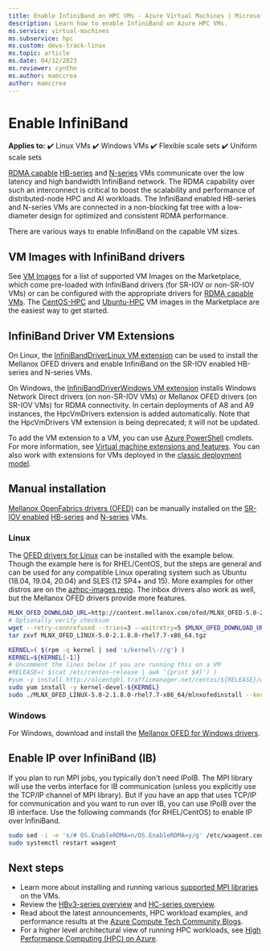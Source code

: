 ```yaml
---
title: Enable InfiniBand on HPC VMs - Azure Virtual Machines | Microsoft Docs
description: Learn how to enable InfiniBand on Azure HPC VMs. 
ms.service: virtual-machines
ms.subservice: hpc
ms.custom: devx-track-linux
ms.topic: article
ms.date: 04/12/2023
ms.reviewer: cynthn
ms.author: mamccrea
author: mamccrea
---
```


# Enable InfiniBand

**Applies to:** :heavy_check_mark: Linux VMs :heavy_check_mark: Windows VMs :heavy_check_mark: Flexible scale sets :heavy_check_mark: Uniform scale sets

[RDMA capable](../sizes-hpc.md#rdma-capable-instances) [HB-series](../sizes-hpc.md) and [N-series](../sizes-gpu.md) VMs communicate over the low latency and high bandwidth InfiniBand network. The RDMA capability over such an interconnect is critical to boost the scalability and performance of distributed-node HPC and AI workloads. The InfiniBand enabled HB-series and N-series VMs are connected in a non-blocking fat tree with a low-diameter design for optimized and consistent RDMA performance.

There are various ways to enable InfiniBand on the capable VM sizes.

## VM Images with InfiniBand drivers

See [VM Images](../configure.md#vm-images) for a list of supported VM Images on the Marketplace, which come pre-loaded with InfiniBand drivers (for SR-IOV or non-SR-IOV VMs) or can be configured with the appropriate drivers for [RDMA capable VMs](../sizes-hpc.md#rdma-capable-instances).  The [CentOS-HPC](../configure.md#centos-hpc-vm-images) and [Ubuntu-HPC](../configure.md#ubuntu-hpc-vm-images) VM images in the Marketplace are the easiest way to get started.

## InfiniBand Driver VM Extensions

On Linux, the [InfiniBandDriverLinux VM extension](hpc-compute-infiniband-linux.md) can be used to install the Mellanox OFED drivers and enable InfiniBand on the SR-IOV enabled HB-series and N-series VMs.

On Windows, the [InfiniBandDriverWindows VM extension](hpc-compute-infiniband-windows.md) installs Windows Network Direct drivers (on non-SR-IOV VMs) or Mellanox OFED drivers (on SR-IOV VMs) for RDMA connectivity. In certain deployments of A8 and A9 instances, the HpcVmDrivers extension is added automatically. Note that the HpcVmDrivers VM extension is being deprecated; it will not be updated.

To add the VM extension to a VM, you can use [Azure PowerShell](/powershell/azure/) cmdlets. For more information, see [Virtual machine extensions and features](overview.md). You can also work with extensions for VMs deployed in the [classic deployment model](/previous-versions/azure/virtual-machines/windows/classic/agents-and-extensions-classic).

## Manual installation

[Mellanox OpenFabrics drivers (OFED)](https://www.mellanox.com/products/InfiniBand-VPI-Software) can be manually installed on the [SR-IOV enabled](../sizes-hpc.md#rdma-capable-instances) [HB-series](../sizes-hpc.md) and [N-series](../sizes-gpu.md) VMs.

### Linux

The [OFED drivers for Linux](https://www.mellanox.com/products/infiniband-drivers/linux/mlnx_ofed) can be installed with the example below. Though the example here is for RHEL/CentOS, but the steps are general and can be used for any compatible Linux operating system such as Ubuntu (18.04, 19.04, 20.04) and SLES (12 SP4+ and 15). More examples for other distros are on the [azhpc-images repo](https://github.com/Azure/azhpc-images/blob/master/ubuntu/ubuntu-18.x/ubuntu-18.04-hpc/install_mellanoxofed.sh). The inbox drivers also work as well, but the Mellanox OFED drivers provide more features.

```bash
MLNX_OFED_DOWNLOAD_URL=http://content.mellanox.com/ofed/MLNX_OFED-5.0-2.1.8.0/MLNX_OFED_LINUX-5.0-2.1.8.0-rhel7.7-x86_64.tgz
# Optionally verify checksum
wget --retry-connrefused --tries=3 --waitretry=5 $MLNX_OFED_DOWNLOAD_URL
tar zxvf MLNX_OFED_LINUX-5.0-2.1.8.0-rhel7.7-x86_64.tgz

KERNEL=( $(rpm -q kernel | sed 's/kernel\-//g') )
KERNEL=${KERNEL[-1]}
# Uncomment the lines below if you are running this on a VM
#RELEASE=( $(cat /etc/centos-release | awk '{print $4}') )
#yum -y install http://olcentgbl.trafficmanager.net/centos/${RELEASE}/updates/x86_64/kernel-devel-${KERNEL}.rpm
sudo yum install -y kernel-devel-${KERNEL}
sudo ./MLNX_OFED_LINUX-5.0-2.1.8.0-rhel7.7-x86_64/mlnxofedinstall --kernel $KERNEL --kernel-sources /usr/src/kernels/${KERNEL} --add-kernel-support --skip-repo
```

### Windows

For Windows, download and install the [Mellanox OFED for Windows drivers](https://www.mellanox.com/products/adapter-software/ethernet/windows/winof-2).

## Enable IP over InfiniBand (IB)
If you plan to run MPI jobs, you typically don't need IPoIB. The MPI library will use the verbs interface for IB communication (unless you explicitly use the TCP/IP channel of MPI library). But if you have an app that uses TCP/IP for communication and you want to run over IB, you can use IPoIB over the IB interface. Use the following commands (for RHEL/CentOS) to enable IP over InfiniBand.

```bash
sudo sed -i -e 's/# OS.EnableRDMA=n/OS.EnableRDMA=y/g' /etc/waagent.conf
sudo systemctl restart waagent
```

## Next steps

- Learn more about installing and running various [supported MPI libraries](../setup-mpi.md) on the VMs.
- Review the [HBv3-series overview](../hbv3-series-overview.md) and [HC-series overview](../hc-series-overview.md).
- Read about the latest announcements, HPC workload examples, and performance results at the [Azure Compute Tech Community Blogs](https://techcommunity.microsoft.com/t5/azure-compute/bg-p/AzureCompute).
- For a higher level architectural view of running HPC workloads, see [High Performance Computing (HPC) on Azure](/azure/architecture/topics/high-performance-computing/).
